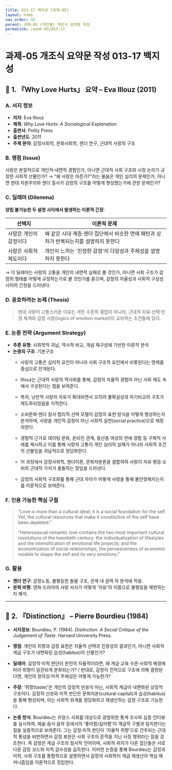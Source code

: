 ```yaml
---
title: 013-17 백지성 (과제-05)
layout: home
nav_order: 33
parent: 과제-05 (개인별) 개조식 요약문 작성
permalink: /asmt-05/013-17
---
```


# 과제-05 개조식 요약문 작성 013-17 백지성 

## 📘 1. 『Why Love Hurts』 요약 – Eva Illouz (2011)

### A. 서지 정보  
- **저자**: Eva Illouz
- **제목**: *Why Love Hurts: A Sociological Explanation*  
- **출판사**: Polity Press 
- **출판년도**: 2011
- **주제 분야**: 감정사회학, 문화사회학, 젠더 연구, 근대적 사랑의 구조


### B. 쟁점 (Issue)  
사랑은 본질적으로 개인적·내면적 경험인가, 아니면 근대적 사회 구조와 시장 논리가 규정한 사회적 산물인가?
→ "왜 사랑은 아픈가?"라는 물음은 개인 심리의 문제인가, 아니면 현대 자본주의와 젠더 질서가 감정의 구조를 어떻게 형성했는가에 관한 문제인가?


### C. 딜레마 (Dilemma)  
**양립 불가능한 두 설명 사이에서 발생하는 이론적 긴장**:

| 선택지 | 이론적 문제 |
|--------|-------------|
| 사랑은 개인의 감정이다 | 왜 같은 시대·계층·젠더 집단에서 비슷한 연애 패턴과 상처가 반복되는지를 설명하지 못한다 |
| 사랑은 사회적 제도이다 | 개인이 느끼는 '진정한 감정'의 다양성과 주체성을 설명하지 못한다 |

→ 이 딜레마는 사랑의 고통을 개인의 내면적 실패로 볼 것인가, 아니면 사회 구조가 감정의 형태를 어떻게 규정하는가로 볼 것인가를 묻으며, 감정의 자율성과 사회적 구성성 사이의 긴장을 드러낸다.


### D. 옹호하려는 논제 (Thesis)  
> 현대 사랑이 고통스러운 이유는 개인 수준의 결핍이 아니라, 근대적 자유·선택·인정 체계와 감정 시장(logics of emotion market)이 교차하는 조건들에 있다.

### E. 논증 전략 (Argument Strategy)  
- **추론 유형**: 사회학적 귀납, 역사적 비교, 개념 재구성에 기반한 이론적 분석  
- **논증의 구조**:
  기본구조
  - 사랑의 고통은 심리적 요인이 아니라 사회 구조적 요인에서 비롯된다는 명제를 중심으로 전개된다. 
  - Illouz는 근대적 사랑의 역사화를 통해, 감정이 자율적 경험이 아닌 사회 제도 속에서 구성된다는 점을 보여준다.
  - 특히, 낭만적 사랑의 자유가 확대되면서 오히려 불확실성과 자기비교의 구조가 제도화되었음을 지적한다.

  - 소비문화·젠더 질서·합리적 선택 모델이 감정의 표현 방식을 어떻게 형성하는지 분석하며, 사랑을 개인적 감정이 아닌 사회적 실천(social practice)으로 재정의한다.
  - 경험적 근거로 데이팅 문화, 온라인 관계, 중산층 여성의 연애 경험 등 구체적 사례를 제시하고 이를 통해 사랑의 고통이 개인 심리의 실패가 아니라 사회적 조건의 산물임을 귀납적으로 정당화한다.
  - 이 과정에서 감정사회학, 젠더이론, 문화자본론을 결합하여 사랑이 자유·평등·소비의 근대적 가치가 충돌하는 장임을 드러낸다.
  - 감정의 사회적 구조화를 통해 근대 자아가 어떻게 사랑을 통해 불안정해지는지를 이론적으로 보여준다.


### F. 인용 가능한 핵심 구절
> “Love is more than a cultural ideal; it is a social foundation for the self. Yet, the cultural resources that make it constitutive of the self have been depleted.” 

> “Heterosexual romantic love contains the two most important cultural revolutions of the twentieth century: the individualization of lifestyles and the intensification of emotional life projects; and the economization of social relationships, the pervasiveness of economic models to shape the self and its very emotions.”


### G. 활용
- **젠더 연구**: 감정노동, 불평등한 돌봄 구조, 관계 내 권력 차 분석에 적용.
- **문화 비평**: 영화·드라마의 사랑 서사가 어떻게 '자유'의 이름으로 불평등을 재현하는지 해석.

---

## 📘 2. 『Distinction』 – Pierre Bourdieu (1984)

- **서지정보**: Bourdieu, P. (1984). *Distinction: A Social Critique of the Judgement of Taste*. Harvard University Press.

- **쟁점**: 개인의 취향과 감정 표현은 자율적 선택과 진정성의 결과인가, 아니면 사회적 계급 구조가 내면화된 습성(habitus)의 산물인가?
- **딜레마**: 감정적·미적 판단이 완전히 자율적이라면, 왜 계급·교육 수준·사회적 배경에 따라 취향이 일관되게 분화되는가? / 반대로, 감정이 전적으로 구조에 의해 결정된다면, 개인의 창의성·미적 주체성은 어떻게 가능한가?
- **주장**: '취향(taste)'은 개인의 감정적 반응이 아닌, 사회적 계급이 내면화된 상징적 구조이다. 감정적 선호와 미적 판단은 문화자본(cultural capital)과 습성(habitus)을 통해 형성되며, 이는 사회적 위계를 정당화하고 재생산하는 감정 구조로 기능한다.
- **논증 방식**: Bourdieu는 프랑스 사회를 대상으로 광범위한 통계 조사와 심층 인터뷰를 실시하여, 예술·음식·음악 등에서의 '좋아함/싫어함'이 계급적 구별과 일치한다는 점을 실증적으로 보여준다. 그는 감정·미적 판단이 '자율적 취향'으로 간주되는 근대적 통념을 비판하면서 감정 표현은 사회 구조의 흔적을 지닌 사징 행위라는 점을 강조한다. 즉 감정은 계급 구조의 정서적 언어이며, 사회적 위치가 다른 집단들은 서로 다른 감정 코드와 미적 감수성을 습득한다. 이러한 논증을 통해 Bourdieu는 감정과 미학, 사회 구조를 통합적으로 설명하면서 감정의 사회학이 계급 재생산의 핵심 메커니즘임을 이론적으로 정립한다.



